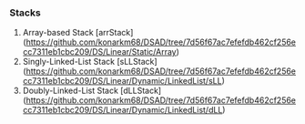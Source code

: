 ### Stacks

1. Array-based Stack [arrStack] (https://github.com/konarkm68/DSAD/tree/7d56f67ac7efefdb462cf256ecc7311eb1cbc209/DS/Linear/Static/Array)
2. Singly-Linked-List Stack [sLLStack] (https://github.com/konarkm68/DSAD/tree/7d56f67ac7efefdb462cf256ecc7311eb1cbc209/DS/Linear/Dynamic/LinkedList/sLL)
3. Doubly-Linked-List Stack [dLLStack] (https://github.com/konarkm68/DSAD/tree/7d56f67ac7efefdb462cf256ecc7311eb1cbc209/DS/Linear/Dynamic/LinkedList/dLL)
